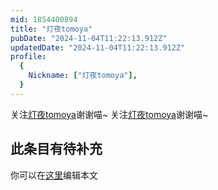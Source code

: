 ```yaml
---
mid: 1854400894
title: "灯夜tomoya"
pubDate: "2024-11-04T11:22:13.912Z"
updatedDate: "2024-11-04T11:22:13.912Z"
profile:
  {
    Nickname: ["灯夜tomoya"],
  }
---
```


关注[灯夜tomoya](https://space.bilibili.com/1854400894)谢谢喵~ 关注[灯夜tomoya](https://space.bilibili.com/1854400894)谢谢喵~

## 此条目有待补充
你可以在[这里](https://github.com/Yuhanawa/VTuber.ICU-Content/edit/master/v/灯夜tomoya/index.md)编辑本文
